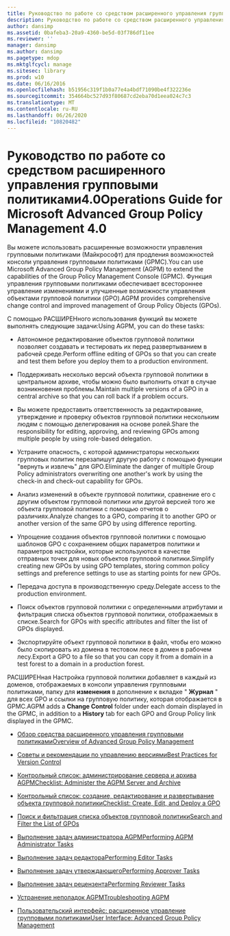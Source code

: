 ```yaml
---
title: Руководство по работе со средством расширенного управления групповыми политиками4.0
description: Руководство по работе со средством расширенного управления групповыми политиками4.0
author: dansimp
ms.assetid: 0bafeba3-20a9-4360-be5d-03f786df11ee
ms.reviewer: ''
manager: dansimp
ms.author: dansimp
ms.pagetype: mdop
ms.mktglfcycl: manage
ms.sitesec: library
ms.prod: w10
ms.date: 06/16/2016
ms.openlocfilehash: b51956c319f1b0a77e4a4bdf71090be4f322236e
ms.sourcegitcommit: 354664bc527d93f80687cd2eba70d1eea024c7c3
ms.translationtype: MT
ms.contentlocale: ru-RU
ms.lasthandoff: 06/26/2020
ms.locfileid: "10820482"
---
```

# <span data-ttu-id="2850e-103">Руководство по работе со средством расширенного управления групповыми политиками4.0</span><span class="sxs-lookup"><span data-stu-id="2850e-103">Operations Guide for Microsoft Advanced Group Policy Management 4.0</span></span>


<span data-ttu-id="2850e-104">Вы можете использовать расширенные возможности управления групповыми политиками (Майкрософт) для продления возможностей консоли управления групповыми политиками (GPMC).</span><span class="sxs-lookup"><span data-stu-id="2850e-104">You can use Microsoft Advanced Group Policy Management (AGPM) to extend the capabilities of the Group Policy Management Console (GPMC).</span></span> <span data-ttu-id="2850e-105">Функция управления групповыми политиками обеспечивает всестороннее управление изменениями и улучшенные возможности управления объектами групповой политики (GPO).</span><span class="sxs-lookup"><span data-stu-id="2850e-105">AGPM provides comprehensive change control and improved management of Group Policy Objects (GPOs).</span></span>

<span data-ttu-id="2850e-106">С помощью РАСШИРЕНного использования функций вы можете выполнять следующие задачи:</span><span class="sxs-lookup"><span data-stu-id="2850e-106">Using AGPM, you can do these tasks:</span></span>

-   <span data-ttu-id="2850e-107">Автономное редактирование объектов групповой политики позволяет создавать и тестировать их перед развертыванием в рабочей среде.</span><span class="sxs-lookup"><span data-stu-id="2850e-107">Perform offline editing of GPOs so that you can create and test them before you deploy them to a production environment.</span></span>

-   <span data-ttu-id="2850e-108">Поддерживать несколько версий объекта групповой политики в центральном архиве, чтобы можно было выполнить откат в случае возникновения проблемы.</span><span class="sxs-lookup"><span data-stu-id="2850e-108">Maintain multiple versions of a GPO in a central archive so that you can roll back if a problem occurs.</span></span>

-   <span data-ttu-id="2850e-109">Вы можете предоставить ответственность за редактирование, утверждение и проверку объектов групповой политики нескольким людям с помощью делегирования на основе ролей.</span><span class="sxs-lookup"><span data-stu-id="2850e-109">Share the responsibility for editing, approving, and reviewing GPOs among multiple people by using role-based delegation.</span></span>

-   <span data-ttu-id="2850e-110">Устраните опасность, с которой администраторы нескольких групповых политик перезапишут другую работу с помощью функции "вернуть и извлечь" для GPO.</span><span class="sxs-lookup"><span data-stu-id="2850e-110">Eliminate the danger of multiple Group Policy administrators overwriting one another's work by using the check-in and check-out capability for GPOs.</span></span>

-   <span data-ttu-id="2850e-111">Анализ изменений в объекте групповой политики, сравнение его с другим объектом групповой политики или другой версией того же объекта групповой политики с помощью отчетов о различиях.</span><span class="sxs-lookup"><span data-stu-id="2850e-111">Analyze changes to a GPO, comparing it to another GPO or another version of the same GPO by using difference reporting.</span></span>

-   <span data-ttu-id="2850e-112">Упрощение создания объектов групповой политики с помощью шаблонов GPO с сохранением общих параметров политики и параметров настройки, которые используются в качестве отправных точек для новых объектов групповой политики.</span><span class="sxs-lookup"><span data-stu-id="2850e-112">Simplify creating new GPOs by using GPO templates, storing common policy settings and preference settings to use as starting points for new GPOs.</span></span>

-   <span data-ttu-id="2850e-113">Передача доступа в производственную среду.</span><span class="sxs-lookup"><span data-stu-id="2850e-113">Delegate access to the production environment.</span></span>

-   <span data-ttu-id="2850e-114">Поиск объектов групповой политики с определенными атрибутами и фильтрация списка объектов групповой политики, отображаемых в списке.</span><span class="sxs-lookup"><span data-stu-id="2850e-114">Search for GPOs with specific attributes and filter the list of GPOs displayed.</span></span>

-   <span data-ttu-id="2850e-115">Экспортируйте объект групповой политики в файл, чтобы его можно было скопировать из домена в тестовом лесе в домен в рабочем лесу.</span><span class="sxs-lookup"><span data-stu-id="2850e-115">Export a GPO to a file so that you can copy it from a domain in a test forest to a domain in a production forest.</span></span>

<span data-ttu-id="2850e-116">РАСШИРЕНная Настройка групповой политики добавляет в каждый из доменов, отображаемых в консоли управления групповыми политиками, папку для **изменения** в дополнение к вкладке " **Журнал** " для всех GPO и ссылки на групповую политику, которая отображается в GPMC.</span><span class="sxs-lookup"><span data-stu-id="2850e-116">AGPM adds a **Change Control** folder under each domain displayed in the GPMC, in addition to a **History** tab for each GPO and Group Policy link displayed in the GPMC.</span></span>

-   [<span data-ttu-id="2850e-117">Обзор средства расширенного управления групповыми политиками</span><span class="sxs-lookup"><span data-stu-id="2850e-117">Overview of Advanced Group Policy Management</span></span>](overview-of-advanced-group-policy-management-agpm40.md)

-   [<span data-ttu-id="2850e-118">Советы и рекомендации по управлению версиями</span><span class="sxs-lookup"><span data-stu-id="2850e-118">Best Practices for Version Control</span></span>](best-practices-for-version-control-agpm40.md)

-   [<span data-ttu-id="2850e-119">Контрольный список: администрирование сервера и архива AGPM</span><span class="sxs-lookup"><span data-stu-id="2850e-119">Checklist: Administer the AGPM Server and Archive</span></span>](checklist-administer-the-agpm-server-and-archive-agpm40.md)

-   [<span data-ttu-id="2850e-120">Контрольный список: создание, редактирование и развертывание объекта групповой политики</span><span class="sxs-lookup"><span data-stu-id="2850e-120">Checklist: Create, Edit, and Deploy a GPO</span></span>](checklist-create-edit-and-deploy-a-gpo-agpm40.md)

-   [<span data-ttu-id="2850e-121">Поиск и фильтрация списка объектов групповой политики</span><span class="sxs-lookup"><span data-stu-id="2850e-121">Search and Filter the List of GPOs</span></span>](search-and-filter-the-list-of-gpos.md)

-   [<span data-ttu-id="2850e-122">Выполнение задач администратора AGPM</span><span class="sxs-lookup"><span data-stu-id="2850e-122">Performing AGPM Administrator Tasks</span></span>](performing-agpm-administrator-tasks-agpm40.md)

-   [<span data-ttu-id="2850e-123">Выполнение задач редактора</span><span class="sxs-lookup"><span data-stu-id="2850e-123">Performing Editor Tasks</span></span>](performing-editor-tasks-agpm40.md)

-   [<span data-ttu-id="2850e-124">Выполнение задач утверждающего</span><span class="sxs-lookup"><span data-stu-id="2850e-124">Performing Approver Tasks</span></span>](performing-approver-tasks-agpm40.md)

-   [<span data-ttu-id="2850e-125">Выполнение задач рецензента</span><span class="sxs-lookup"><span data-stu-id="2850e-125">Performing Reviewer Tasks</span></span>](performing-reviewer-tasks-agpm40.md)

-   [<span data-ttu-id="2850e-126">Устранение неполадок AGPM</span><span class="sxs-lookup"><span data-stu-id="2850e-126">Troubleshooting AGPM</span></span>](troubleshooting-agpm-agpm40.md)

-   [<span data-ttu-id="2850e-127">Пользовательский интерфейс: расширенное управление групповыми политиками</span><span class="sxs-lookup"><span data-stu-id="2850e-127">User Interface: Advanced Group Policy Management</span></span>](user-interface-advanced-group-policy-management-agpm40.md)

 

 





